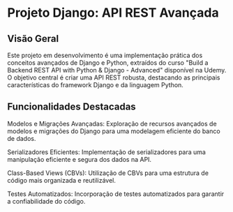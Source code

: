 # Projeto Django: API REST Avançada

## Visão Geral

Este projeto em desenvolvimento é uma implementação prática dos conceitos avançados de Django e Python, extraídos do curso "Build a Backend REST API with Python & Django - Advanced" disponível na Udemy. O objetivo central é criar uma API REST robusta, destacando as principais características do framework Django e da linguagem Python.

## Funcionalidades Destacadas
Modelos e Migrações Avançadas: Exploração de recursos avançados de modelos e migrações do Django para uma modelagem eficiente do banco de dados.

Serializadores Eficientes: Implementação de serializadores para uma manipulação eficiente e segura dos dados na API.

Class-Based Views (CBVs): Utilização de CBVs para uma estrutura de código mais organizada e reutilizável.

Testes Automatizados: Incorporação de testes automatizados para garantir a confiabilidade do código.
